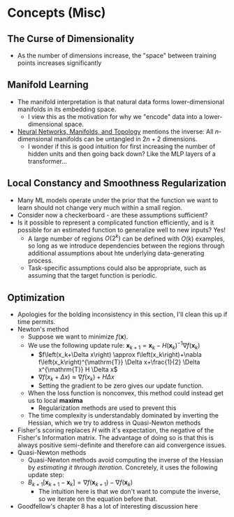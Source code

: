 # Concepts (Misc)

## The Curse of Dimensionality
- As the number of dimensions increase, the "space" between training points increases significantly

## Manifold Learning
- The manifold interpretation is that natural data forms lower-dimensional manifolds in its embedding space. 
  - I view this as the motivation for why we "encode" data into a lower-dimensional space. 
- [Neural Networks, Manifolds, and Topology](https://colah.github.io/posts/2014-03-NN-Manifolds-Topology/) mentions the inverse: All $n$-dimensional manifolds can be untangled in $2n+2$ dimensions. 
  - I wonder if this is good intuition for first increasing the number of hidden units and then going back down? Like the MLP layers of a transformer...

## Local Constancy and Smoothness Regularization
- Many ML models operate under the prior that the function we want to learn should not change very much within a small region. 
- Consider now a checkerboard - are these assumptions sufficient?
- Is it possible to represent a complicated function efficiently, and is it possible for an estimated function to generalize well to new inputs? Yes!
  - A large number of regions $O(2^k)$ can be defined with $O(k)$ examples, so long as we introduce dependencies between the regions through additional assumptions about hte underlying data-generating process.
  - Task-specific assumptions could also be appropriate, such as assuming that the target function is periodic.

## Optimization
- Apologies for the bolding inconsistency in this section, I'll clean this up if time permits.
- Newton's method
  - Suppose we want to minimize $f(\mathbf{x})$.
  - We use the following update rule: $\mathbf{x}_{k+1}=\mathbf{x}_k-H\left(\mathbf{x}_k\right)^{-1} \nabla f\left(\mathbf{x}_k\right)$
    - $f\left(x_k+\Delta x\right) \approx f\left(x_k\right)+\nabla f\left(x_k\right)^{\mathrm{T}} \Delta x+\frac{1}{2} \Delta x^{\mathrm{T}} H \Delta x$
    - $\nabla f\left(x_k+\Delta x\right) \approx \nabla f\left(x_k\right)+H \Delta x$
    - Setting the gradient to be zero gives our update function.
  - When the loss function is nonconvex, this method could instead get us to local **maxima**
    - Regularization methods are used to prevent this
  - The time complexity is understandably dominated by inverting the Hessian, which we try to address in Quasi-Newton methods
- Fisher's scoring replaces $H$ with it's expectation, the negative of the Fisher's Information matrix. The advantage of doing so is that this is always positive semi-definite and therefore can aid convergence issues.
- Quasi-Newton methods
  - Quasi-Newton methods avoid computing the inverse of the Hessian by _estimating it through iteration_. Concretely, it uses the following update step:
  - $B_{k+1}\left[\mathbf{x}_{k+1}-\mathbf{x}_k\right]=\nabla f\left(\mathbf{x}_{k+1}\right)-\nabla f\left(\mathbf{x}_k\right)$
    - The intuition here is that we don't want to compute the inverse,  so we iterate on the equation before that.
- Goodfellow's chapter 8 has a lot of interesting discussion here